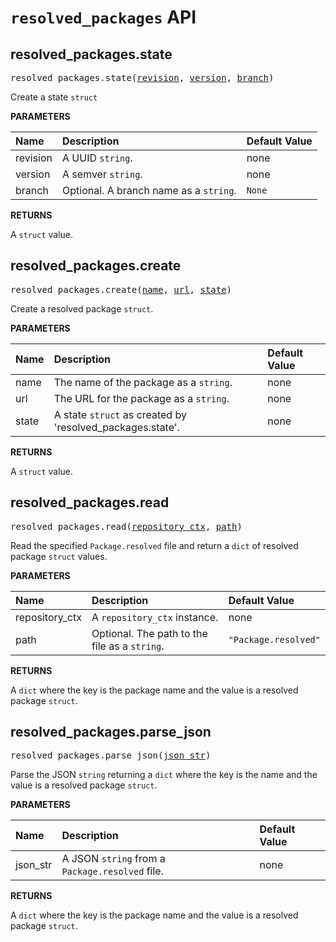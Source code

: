 <!-- Generated with Stardoc, Do Not Edit! -->
# `resolved_packages` API


<a id="resolved_packages.state"></a>

## resolved_packages.state

<pre>
resolved_packages.state(<a href="#resolved_packages.state-revision">revision</a>, <a href="#resolved_packages.state-version">version</a>, <a href="#resolved_packages.state-branch">branch</a>)
</pre>

Create a state `struct`

**PARAMETERS**


| Name  | Description | Default Value |
| :------------- | :------------- | :------------- |
| <a id="resolved_packages.state-revision"></a>revision |  A UUID <code>string</code>.   |  none |
| <a id="resolved_packages.state-version"></a>version |  A semver <code>string</code>.   |  none |
| <a id="resolved_packages.state-branch"></a>branch |  Optional. A branch name as a <code>string</code>.   |  <code>None</code> |

**RETURNS**

A `struct` value.


<a id="resolved_packages.create"></a>

## resolved_packages.create

<pre>
resolved_packages.create(<a href="#resolved_packages.create-name">name</a>, <a href="#resolved_packages.create-url">url</a>, <a href="#resolved_packages.create-state">state</a>)
</pre>

Create a resolved package `struct`.

**PARAMETERS**


| Name  | Description | Default Value |
| :------------- | :------------- | :------------- |
| <a id="resolved_packages.create-name"></a>name |  The name of the package as a <code>string</code>.   |  none |
| <a id="resolved_packages.create-url"></a>url |  The URL for the package as a <code>string</code>.   |  none |
| <a id="resolved_packages.create-state"></a>state |  A state <code>struct</code> as created by 'resolved_packages.state'.   |  none |

**RETURNS**

A `struct` value.


<a id="resolved_packages.read"></a>

## resolved_packages.read

<pre>
resolved_packages.read(<a href="#resolved_packages.read-repository_ctx">repository_ctx</a>, <a href="#resolved_packages.read-path">path</a>)
</pre>

Read the specified `Package.resolved` file and return a `dict` of resolved package `struct` values.

**PARAMETERS**


| Name  | Description | Default Value |
| :------------- | :------------- | :------------- |
| <a id="resolved_packages.read-repository_ctx"></a>repository_ctx |  A <code>repository_ctx</code> instance.   |  none |
| <a id="resolved_packages.read-path"></a>path |  Optional. The path to the file as a <code>string</code>.   |  <code>"Package.resolved"</code> |

**RETURNS**

A `dict` where the key is the package name and the value is a resolved
  package `struct`.


<a id="resolved_packages.parse_json"></a>

## resolved_packages.parse_json

<pre>
resolved_packages.parse_json(<a href="#resolved_packages.parse_json-json_str">json_str</a>)
</pre>

Parse the JSON `string` returning a `dict` where the key is the name and the value is a resolved package `struct`.

**PARAMETERS**


| Name  | Description | Default Value |
| :------------- | :------------- | :------------- |
| <a id="resolved_packages.parse_json-json_str"></a>json_str |  A JSON <code>string</code> from a <code>Package.resolved</code> file.   |  none |

**RETURNS**

A `dict` where the key is the package name and the value is a resolved
  package `struct`.


